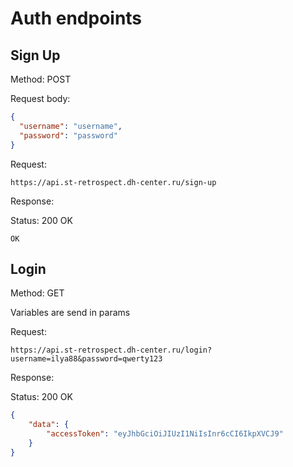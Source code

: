 # Auth endpoints

## Sign Up

Method: POST

Request body: 
```json
{
  "username": "username",
  "password": "password"
}
```

Request:
```http request
https://api.st-retrospect.dh-center.ru/sign-up
```

Response:

Status: 200 OK
```
OK
```

## Login

Method: GET

Variables are send in params 

Request:
```http request
https://api.st-retrospect.dh-center.ru/login?username=ilya88&password=qwerty123
```

Response:

Status: 200 OK
```json
{
    "data": {
        "accessToken": "eyJhbGciOiJIUzI1NiIsInr6cCI6IkpXVCJ9"
    }
}
```
